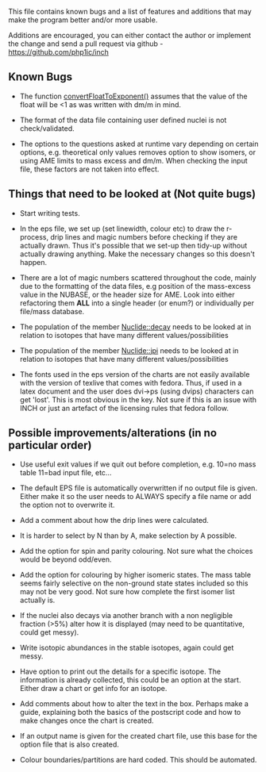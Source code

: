 This file contains known bugs and a list of features and additions that may make the program better and/or more usable.

Additions are encouraged, you can either contact the author or implement the change and send a pull request via github - https://github.com/php1ic/inch

## Known Bugs

- The function [convertFloatToExponent()](src/convertFloatToExponent.cpp) assumes that the value of the float will be <1 as was written with dm/m in mind.

- The format of the data file containing user defined nuclei is not check/validated.

- The options to the questions asked at runtime vary depending on certain options, e.g. theoretical only values removes option to show isomers, or using AME limits to mass excess and dm/m. When checking the input file, these factors are not taken into effect.

## Things that need to be looked at (Not quite bugs)

- Start writing tests.

- In the eps file, we set up (set linewidth, colour etc) to draw the r-process, drip lines and magic numbers before checking if they are actually drawn. Thus it's possible that we set-up then tidy-up without actually drawing anything. Make the necessary changes so this doesn't happen.

- There are a lot of magic numbers scattered throughout the code, mainly due to the formatting of the data files, e.g position of the mass-excess value in the NUBASE, or the header size for AME. Look into either refactoring them **ALL** into a single header (or enum?) or individually per file/mass database.

- The population of the member [Nuclide::decay](src/nuclide.cpp#L437) needs to be looked at in relation to isotopes that have many different values/possibilities

- The population of the member [Nuclide::jpi](sr/nuclide.cpp#L87) needs to be looked at in relation to isotopes that have many different values/possibilities

- The fonts used in the eps version of the charts are not easily available with the version of texlive that comes with fedora. Thus, if used in a latex document and the user does dvi->ps (using dvips) characters can get 'lost'. This is most obvious in the key. Not sure if this is an issue with INCH or just an artefact of the licensing rules that fedora follow.

## Possible improvements/alterations (in no particular order)

- Use useful exit values if we quit out before completion, e.g. 10=no mass table 11=bad input file, etc...

- The default EPS file is automatically overwritten if no output file is given. Either make it so the user needs to ALWAYS specify a file name or add the option not to overwrite it.

- Add a comment about how the drip lines were calculated.

- It is harder to select by N than by A, make selection by A possible.

- Add the option for spin and parity colouring. Not sure what the choices would be beyond odd/even.

- Add the option for colouring by higher isomeric states. The mass table seems fairly selective on the non-ground state states included so this may not be very good. Not sure how complete the first isomer list actually is.

- If the nuclei also decays via another branch with a non negligible fraction (>5%) alter how it is displayed (may need to be quantitative, could get messy).

- Write isotopic abundances in the stable isotopes, again could get messy.

- Have option to print out the details for a specific isotope. The information is already collected, this could be an option at the start. Either draw a chart or get info for an isotope.

- Add comments about how to alter the text in the box. Perhaps make a guide, explaining both the basics of the postscript code and how to make changes once the chart is created.

- If an output name is given for the created chart file, use this base for the option file that is also created.

- Colour boundaries/partitions are hard coded. This should be automated.
